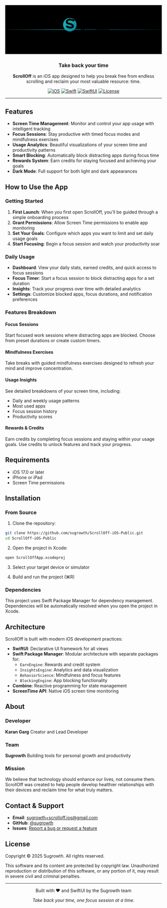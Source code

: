 <div align="center">
  <img src="Logo/2/scrolloff-banner.svg" alt="ScrollOff Banner" width="600">

  <h3>Take back your time</h3>

  <p>
    <strong>ScrollOff</strong> is an iOS app designed to help you break free from endless scrolling and reclaim your most valuable resource: time.
  </p>

  [![iOS](https://img.shields.io/badge/iOS-17.0+-000000?style=flat&logo=apple&logoColor=white)](https://www.apple.com/ios/)
  [![Swift](https://img.shields.io/badge/Swift-5.9+-F05138?style=flat&logo=swift&logoColor=white)](https://swift.org)
  [![SwiftUI](https://img.shields.io/badge/SwiftUI-3.0+-0066CC?style=flat&logo=swift&logoColor=white)](https://developer.apple.com/xcode/swiftui/)
  [![License](https://img.shields.io/badge/License-Proprietary-red.svg)](LICENSE)
</div>

---

## Features

- **Screen Time Management**: Monitor and control your app usage with intelligent tracking
- **Focus Sessions**: Stay productive with timed focus modes and mindfulness exercises
- **Usage Analytics**: Beautiful visualizations of your screen time and productivity patterns
- **Smart Blocking**: Automatically block distracting apps during focus time
- **Rewards System**: Earn credits for staying focused and achieving your goals
- **Dark Mode**: Full support for both light and dark appearances

## How to Use the App

### Getting Started

1. **First Launch**: When you first open ScrollOff, you'll be guided through a simple onboarding process
2. **Grant Permissions**: Allow Screen Time permissions to enable app monitoring
3. **Set Your Goals**: Configure which apps you want to limit and set daily usage goals
4. **Start Focusing**: Begin a focus session and watch your productivity soar

### Daily Usage

- **Dashboard**: View your daily stats, earned credits, and quick access to focus sessions
- **Focus Timer**: Start a focus session to block distracting apps for a set duration
- **Insights**: Track your progress over time with detailed analytics
- **Settings**: Customize blocked apps, focus durations, and notification preferences

### Features Breakdown

#### Focus Sessions
Start focused work sessions where distracting apps are blocked. Choose from preset durations or create custom timers.

#### Mindfulness Exercises
Take breaks with guided mindfulness exercises designed to refresh your mind and improve concentration.

#### Usage Insights
See detailed breakdowns of your screen time, including:
- Daily and weekly usage patterns
- Most used apps
- Focus session history
- Productivity scores

#### Rewards & Credits
Earn credits by completing focus sessions and staying within your usage goals. Use credits to unlock features and track your progress.

## Requirements

- iOS 17.0 or later
- iPhone or iPad
- Screen Time permissions

## Installation

### From Source

1. Clone the repository:
```bash
git clone https://github.com/sugrowth/ScrollOff-iOS-Public.git
cd ScrollOff-iOS-Public
```

2. Open the project in Xcode:
```bash
open ScrollOffApp.xcodeproj
```

3. Select your target device or simulator

4. Build and run the project (⌘R)

### Dependencies

This project uses Swift Package Manager for dependency management. Dependencies will be automatically resolved when you open the project in Xcode.

## Architecture

ScrollOff is built with modern iOS development practices:

- **SwiftUI**: Declarative UI framework for all views
- **Swift Package Manager**: Modular architecture with separate packages for:
  - `EarnEngine`: Rewards and credit system
  - `InsightsEngine`: Analytics and data visualization
  - `BehaviorScience`: Mindfulness and focus features
  - `BlockingEngine`: App blocking functionality
- **Combine**: Reactive programming for state management
- **ScreenTime API**: Native iOS screen time monitoring

## About

### Developer

**Karan Garg**
Creator and Lead Developer

### Team

**Sugrowth**
Building tools for personal growth and productivity

### Mission

We believe that technology should enhance our lives, not consume them. ScrollOff was created to help people develop healthier relationships with their devices and reclaim time for what truly matters.

## Contact & Support

- **Email**: [sugrowth+scrolloff.ios@gmail.com](mailto:sugrowth+scrolloff.ios@gmail.com)
- **GitHub**: [@sugrowth](https://github.com/sugrowth)
- **Issues**: [Report a bug or request a feature](https://github.com/sugrowth/ScrollOff-iOS-Public/issues)

## License

Copyright © 2025 Sugrowth. All rights reserved.

This software and its content are protected by copyright law. Unauthorized reproduction or distribution of this software, or any portion of it, may result in severe civil and criminal penalties.

---

<div align="center">
  <p>Built with ❤️ and SwiftUI by the Sugrowth team</p>
  <p><em>Take back your time, one focus session at a time.</em></p>
</div>
